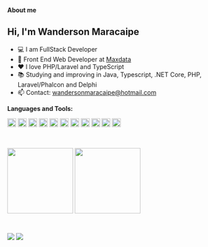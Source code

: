 
**About me**

## Hi, I'm Wanderson Maracaipe  
- 💻 I am FullStack Developer
- 💼 Front End Web Developer at [Maxdata](https://maxdatasistemas.com.br/)
- ❤️ I love PHP/Laravel and TypeScript
- 📚 Studying and improving in Java, Typescript, .NET Core, PHP, Laravel/Phalcon and Delphi
- 📫 Contact: wandersonmaracaipe@hotmail.com

**Languages and Tools:**

<code><img height="20" src="https://cdn.jsdelivr.net/gh/devicons/devicon/icons/dotnetcore/dotnetcore-original.svg"></code>
<code><img height="20" src="https://cdn.jsdelivr.net/gh/devicons/devicon/icons/java/java-original.svg"></code>
<code><img height="20" src="https://cdn.jsdelivr.net/gh/devicons/devicon/icons/javascript/javascript-original.svg"></code>
<code><img height="20" src="https://cdn.jsdelivr.net/gh/devicons/devicon/icons/typescript/typescript-original.svg"></code>
<code><img height="20" src="https://cdn.jsdelivr.net/gh/devicons/devicon/icons/angularjs/angularjs-original.svg"></code>
<code><img height="20" src="https://cdn.jsdelivr.net/gh/devicons/devicon/icons/php/php-original.svg"></code>
<code><img height="20" src="https://cdn.jsdelivr.net/gh/devicons/devicon/icons/laravel/laravel-plain.svg"></code>
<code><img height="20" src="https://cdn.jsdelivr.net/gh/devicons/devicon/icons/phalcon/phalcon-original.svg"></code>
<code><img height="20" src="https://cdn.jsdelivr.net/gh/devicons/devicon/icons/html5/html5-original.svg"></code>
<code><img height="20" src="https://cdn.jsdelivr.net/gh/devicons/devicon/icons/css3/css3-original.svg"></code>
<code><img height="20" src="https://cdn.jsdelivr.net/gh/devicons/devicon/icons/bootstrap/bootstrap-plain.svg"></code> 

<br />

 <a href="https://github.com/wandersonmaracaipe"><img height="150em" align="center" src="https://github-readme-stats.vercel.app/api?username=wandersonmaracaipe&show_icons=true&theme=tokyonight&hide_border=true&include_all_commits=true&count_private=true"/></a>  <a href="https://github.com/wandersonmaracaipe"><img height="150em" align="center" src="https://github-readme-stats.vercel.app/api/top-langs/?username=wandersonmaracaipe&layout=compact&langs_count=10&theme=tokyonight&hide_border=true"/>

<br />

  <a href="https://instagram.com/wmaracaipe" target="_blank"><img src="https://img.shields.io/twitter/url?label=Instagram&logo=instagram&style=social&url=https%3A%2F%2Finstagram.com%2Fwmaracaipe" target="_blank"></a> <a href="https://www.linkedin.com/in/wandersonmaracaipe/" target="_blank"><img src="https://img.shields.io/twitter/url?label=Linkedin&logo=Linkedin&style=social&url=https%3A%2F%2Fwww.linkedin.com%2Fin%2Fwandersonmaracaipe%2F" target="_blank"></a>  


